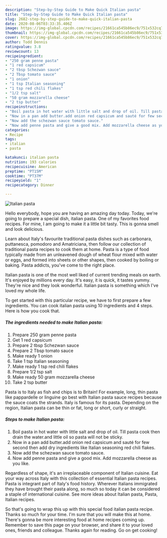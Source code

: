 ```yaml
---
description: "Step-by-Step Guide to Make Quick Italian pasta"
title: "Step-by-Step Guide to Make Quick Italian pasta"
slug: 2682-step-by-step-guide-to-make-quick-italian-pasta
date: 2020-08-06T03:33:35.406Z
image: https://img-global.cpcdn.com/recipes/21661ca545b86ec9/751x532cq70/italian-pasta-recipe-main-photo.jpg
thumbnail: https://img-global.cpcdn.com/recipes/21661ca545b86ec9/751x532cq70/italian-pasta-recipe-main-photo.jpg
cover: https://img-global.cpcdn.com/recipes/21661ca545b86ec9/751x532cq70/italian-pasta-recipe-main-photo.jpg
author: Todd Dennis
ratingvalue: 3.8
reviewcount: 13
recipeingredient:
- "250 gram penne pasta"
- "1 red capsicum"
- "2 tbsp Schezwan sauce"
- "2 Tbsp tomato sauce"
- "1 onion"
- "1 tsp Italian seasoning"
- "1 tsp red chili flakes"
- "1/2 tsp salt"
- "50 gram mozzarella cheese"
- "2 tsp butter"
recipeinstructions:
- "Boil pasta in hot water with little salt and drop of oil. Till pasta cook then drain the water.and little oil so pasta will not be sticky."
- "Now in a pan add butter.add onion red capsicum and sauté for few second then add dry ingredients like Italian seasoning red chili flakes."
- "Now add the schezwan sauce tomato sauce."
- "Now add penne pasta and give a good mix. Add mozzarella cheese as you like."
categories:
- Recipe
tags:
- italian
- pasta

katakunci: italian pasta 
nutrition: 193 calories
recipecuisine: American
preptime: "PT15M"
cooktime: "PT37M"
recipeyield: "1"
recipecategory: Dinner

---
```



![Italian pasta](https://img-global.cpcdn.com/recipes/21661ca545b86ec9/751x532cq70/italian-pasta-recipe-main-photo.jpg)

Hello everybody, hope you are having an amazing day today. Today, we're going to prepare a special dish, italian pasta. One of my favorites food recipes. For mine, I am going to make it a little bit tasty. This is gonna smell and look delicious.

Learn about Italy&#39;s favourite traditional pasta dishes such as carbonara, puttanesca, pomodoro and Amatriciana, then follow our collection of traditional pasta recipes to cook them at home. Pasta is a type of food typically made from an unleavened dough of wheat flour mixed with water or eggs, and formed into sheets or other shapes, then cooked by boiling or baking. Pasta addicts, you&#39;ve come to the right place.

Italian pasta is one of the most well liked of current trending meals on earth. It's enjoyed by millions every day. It's easy, it is quick, it tastes yummy. They're nice and they look wonderful. Italian pasta is something which I've loved my whole life.


To get started with this particular recipe, we have to first prepare a few ingredients. You can cook italian pasta using 10 ingredients and 4 steps. Here is how you cook that.

<!--inarticleads1-->

##### The ingredients needed to make Italian pasta:

1. Prepare 250 gram penne pasta
1. Get 1 red capsicum
1. Prepare 2 tbsp Schezwan sauce
1. Prepare 2 Tbsp tomato sauce
1. Make ready 1 onion
1. Take 1 tsp Italian seasoning
1. Make ready 1 tsp red chili flakes
1. Prepare 1/2 tsp salt
1. Make ready 50 gram mozzarella cheese
1. Take 2 tsp butter


Pasta is to Italy as fish and chips is to Britain! For example, long, thin pasta like pappardelle or linguine go best with Italian pasta sauce recipes because the sauce coats the strands. Italy is famous for its pasta. Depending on the region, Italian pasta can be thin or fat, long or short, curly or straight. 

<!--inarticleads2-->

##### Steps to make Italian pasta:

1. Boil pasta in hot water with little salt and drop of oil. Till pasta cook then drain the water.and little oil so pasta will not be sticky.
1. Now in a pan add butter.add onion red capsicum and sauté for few second then add dry ingredients like Italian seasoning red chili flakes.
1. Now add the schezwan sauce tomato sauce.
1. Now add penne pasta and give a good mix. Add mozzarella cheese as you like.


Regardless of shape, it&#39;s an irreplaceable component of Italian cuisine. Eat your way across Italy with this collection of essential Italian pasta recipes. Pasta is integrant part of Italy&#39;s food history. Wherever Italians immigrated they have brought their pasta along, so much so today it can be considered a staple of international cuisine. See more ideas about Italian pasta, Pasta, Italian recipes. 

So that's going to wrap this up with this special food italian pasta recipe. Thanks so much for your time. I'm sure that you will make this at home. There's gonna be more interesting food at home recipes coming up. Remember to save this page on your browser, and share it to your loved ones, friends and colleague. Thanks again for reading. Go on get cooking!
